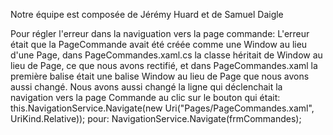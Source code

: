 Notre équipe est composée de Jérémy Huard et de Samuel Daigle

Pour régler l'erreur dans la naviguation vers la page commande:
L'erreur était que la PageCommande avait été créée comme une Window au lieu d'une Page, dans PageCommandes.xaml.cs la classe héritait de Window au lieu de Page, ce que nous avons rectifié, et dans PageCommandes.xaml la première balise était une balise Window au lieu de Page que nous avons aussi changé. Nous avons aussi changé la ligne qui déclenchait la navigation vers la page Commande au clic sur le bouton qui était:
  this.NavigationService.Navigate(new Uri("Pages/PageCommandes.xaml", UriKind.Relative));
pour:
  NavigationService.Navigate(frmCommandes);
